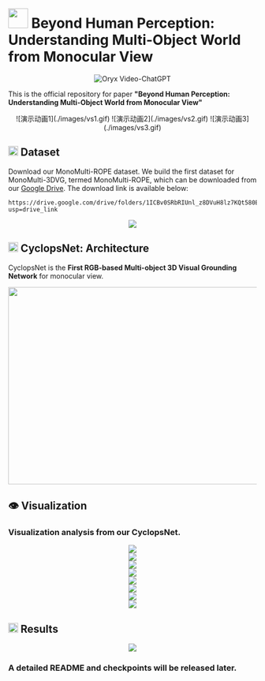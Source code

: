 # <img src="images/Logo.png" height="40"> Beyond Human Perception: Understanding Multi-Object World from Monocular View
<p align="center">
    <img src="https://i.imgur.com/waxVImv.png" alt="Oryx Video-ChatGPT">
</p>

This is the official repository for paper **"Beyond Human Perception: Understanding Multi-Object World from Monocular View"**

<div align="center">
  ![演示动画1](./images/vs1.gif)
  ![演示动画2](./images/vs2.gif)
  ![演示动画3](./images/vs3.gif)
</div>

## <img src="images/data_logo.png" height="20"> Dataset
Download our MonoMulti-ROPE dataset. We build the first dataset for MonoMulti-3DVG, termed MonoMulti-ROPE, which can be downloaded from our [Google Drive](https://drive.google.com/drive/folders/1ICBv0SRbRIUnl_z8DVuH8lz7KQt580EI?usp=drive_link). The download link is available below:
```
https://drive.google.com/drive/folders/1ICBv0SRbRIUnl_z8DVuH8lz7KQt580EI?usp=drive_link
```

<div align="center">
  <img src="images/dataset.png"/>
</div>

## <img src="images/Logo.png" height="20"> CyclopsNet: Architecture

CyclopsNet is the **First RGB-based Multi-object 3D Visual Grounding Network** for monocular view. 
<div align="center">
  <img src="images/framework.png"/ width="800" height="400">
</div>

## 👁️ Visualization

### Visualization analysis from our CyclopsNet.

<div align="center">
  <img src="images/vs1.png"/>
</div>

<div align="center">
  <img src="images/vs2.png"/>
</div>

<div align="center">
  <img src="images/vs3.png"/>
</div>

<div align="center">
  <img src="images/vs4.png"/>
</div>

<div align="center">
  <img src="images/vs5.png"/>
</div>

<div align="center">
  <img src="images/vs6.png"/>
</div>

<div align="center">
  <img src="images/vs7.png"/>
</div>

<div align="center">
  <img src="images/vs8.png"/>
</div>

## <img src="images/result_logo.png" height="20"> Results

<div align="center">
  <img src="images/result.png"/>
</div>


### A detailed README and checkpoints will be released later.
